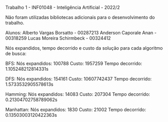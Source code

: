 Trabalho 1 - INF01048 - Inteligência Artificial - 2022/2

Não foram utilizadas bibliotecas adicionais para o desenvolvimento do trabalho.

Alunos:
Alberto Vargas Borsatto - 00287213
Anderson Caporale Anan - 00318259
Lucas Moreira Schirmbeck - 00324412

Nós expandidos, tempo decorrido e custo da solução para cada algoritmo de busca:

BFS:
Nós expandidos: 100788
Custo: 1957259
Tempo decorrido: 1.105248212814331s

DFS:
Nós expandidos: 154161
Custo: 10607742437
Tempo decorrido: 1.5733532905578613s

Hamming:
Nós expandidos: 14083
Custo: 207304
Tempo decorrido: 0.21304702758789062s

Manhattan:
Nós expandidos: 1830
Custo: 21002
Tempo decorrido: 0.13503003120422363s


